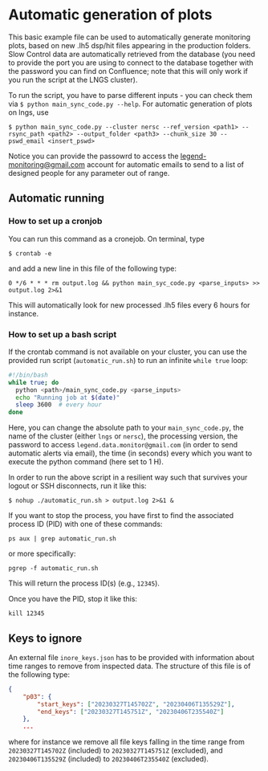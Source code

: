# Automatic generation of plots

This basic example file can be used to automatically generate monitoring plots, based on new .lh5 dsp/hit files appearing in the production folders. Slow Control data are automatically retrieved from the database (you need to provide the port you are using to connect to the database together with the password you can find on Confluence; note that this will only work if you run the script at the LNGS cluster).

To run the script, you have to parse different inputs - you can check them via ```$ python main_sync_code.py --help```. For automatic generation of plots on lngs, use

```console
$ python main_sync_code.py --cluster nersc --ref_version <path1> --rsync_path <path2> --output_folder <path3> --chunk_size 30 --pswd_email <insert_pswd>
```

Notice you can provide the passowrd to access the legend-monitoring@gmail.com account for automatic emails to send to a list of designed people for any parameter out of range.

## Automatic running

### How to set up a cronjob

You can run this command as a cronejob. On terminal, type

```console
$ crontab -e
```

and add a new line in this file of the following type:

```console
0 */6 * * * rm output.log && python main_syc_code.py <parse_inputs> >> output.log 2>&1
```

This will automatically look for new processed .lh5 files every 6 hours for instance.


### How to set up a bash script
If the crontab command is not available on your cluster, you can use the provided run script (`automatic_run.sh`) to run an infinite `while true` loop:

```bash
#!/bin/bash
while true; do
  python <path>/main_sync_code.py <parse_inputs>
  echo "Running job at $(date)"
  sleep 3600  # every hour
done
```

Here, you can change the absolute path to your `main_sync_code.py`, the name of the cluster (either `lngs` or `nersc`), the processing version, the password to access `legend.data.monitor@gmail.com` (in order to send automatic alerts via email), the time (in seconds) every which you want to execute the python command (here set to 1 H).

In order to run the above script in a resilient way such that survives your logout or SSH disconnects, run it like this:

```console
$ nohup ./automatic_run.sh > output.log 2>&1 &
```

If you want to stop the process, you have first to find the associated process ID (PID) with one of these commands:

```console
ps aux | grep automatic_run.sh
```

or more specifically:

```console
pgrep -f automatic_run.sh
```

This will return the process ID(s) (e.g., `12345`).

Once you have the PID, stop it like this:

```console
kill 12345
```

## Keys to ignore

An external file `inore_keys.json` has to be provided with information about time ranges to remove from inspected data.
The structure of this file is of the following type:

```json
{
    "p03": {
        "start_keys": ["20230327T145702Z", "20230406T135529Z"],
        "end_keys": ["20230327T145751Z", "20230406T235540Z"]
    },
    ...
```

where for instance we remove all file keys falling in the time range from `20230327T145702Z` (included) to `20230327T145751Z` (excluded), and `20230406T135529Z` (included) to `20230406T235540Z` (excluded).
